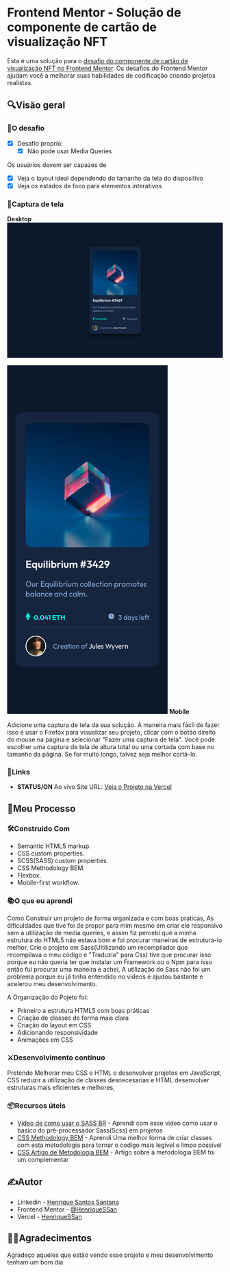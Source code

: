 # Frontend Mentor - Solução de componente de cartão de visualização NFT

Esta é uma solução para o [desafio do componente de cartão de visualização NFT no Frontend Mentor](https://www.frontendmentor.io/challenges/nft-preview-card-component-SbdUL_w0U). Os desafios do Frontend Mentor ajudam você a melhorar suas habilidades de codificação criando projetos realistas.

## 🔍Visão geral

### 🎯O desafio


- [x] Desafio proprio:
  - [x] Não pode usar Media Queries

Os usuários devem ser capazes de

- [x] Veja o layout ideal dependendo do tamanho da tela do dispositivo
- [x] Veja os estados de foco para elementos interativos

### 🤳Captura de tela

**Desktop**
![Desktop](./assets/images/screenshot-desktop.png)

![Mobile](./assets/images/screenshot-mobile-375x812.png)
**Mobile**

Adicione uma captura de tela da sua solução. A maneira mais fácil de fazer isso é usar o Firefox para visualizar seu projeto, clicar com o botão direito do mouse na página e selecionar "Fazer uma captura de tela". Você pode escolher uma captura de tela de altura total ou uma cortada com base no tamanho da página. Se for muito longo, talvez seja melhor cortá-lo.

### 🔗Links

- **STATUS/ON** Ao vivo Site URL: [Veja o Projeto na Vercel](https://nft-card-component-npz4l9cut-henriquessan.vercel.app/)

## 🚩Meu Processo

### 🛠️Construido Com

- Semantic HTML5 markup.
- CSS custom properties.
- SCSS(SASS) custom properties.
- CSS Methodology BEM.
- Flexbox.
- Mobile-first workflow.

### 📚O que eu aprendi

Como Construir um projeto de forma organizada e com boas praticas, As dificuldades que tive foi de propor para mim mesmo em criar ele responsivo sem a utilização de media queries, e assim fiz percebi que a minha estrutura do HTML5 não estava bom e foi procurar maneiras de estrutura-lo melhor, Crie o projeto em Sass(Ultilizando um recompilador que recompilava o meu código e "Traduzia" para Css) tive que procurar isso porque eu não queria ter que instalar um Framework ou o Npm para isso então fui procurar uma maneira e achei, A utilização do Sass não foi um problema porque eu já tinha entendido no videos e ajudou bastante e acelerou meu desenvolvimento.

A Organização do Pojeto foi:

- Primeiro a estrutura HTML5 com boas práticas
- Criação de classes de forma mais clara
- Criação do layout em CSS
- Adicionando responsividade
- Animações em CSS

### ⚔️Desenvolvimento contínuo

Pretendo Melhorar meu CSS e HTML e desenvolver projetos em JavaScript, CSS reduzir a utilização de classes desnecesarias e HTML desenvolver estruturas mais eficientes e melhores,

### 📦Recursos úteis

- [Video de como usar o SASS BR](https://www.youtube.com/watch?v=C8KlabGtE8Y) - Aprendi com esse video como usar o basico do pré-processador Sass(Scss) em projetos
- [CSS Methodology BEM](https://www.youtube.com/watch?v=27JtRAI3QO8) - Aprendi Uma melhor forma de criar classes com esta metodologia para tornar o codigo mais legível e limpo possível
- [CSS Artigo de Metodologia BEM](https://css-tricks.com/bem-101/) - Artigo sobre a metodologia BEM foi um complementar

## ✍️Autor

- Linkedin - [Henrique Santos Santana](https://www.linkedin.com/in/henrique-santos-santana/)
- Frontend Mentor - [@HenriqueSSan](https://www.frontendmentor.io/profile/HenriqueSSan)
- Vercel - [HenriqueSSan](https://vercel.com/henriquessan)

## 🤝🏻Agradecimentos

Agradeço aqueles que estão vendo esse projeto e meu desenvolvimento tenham um bom dia 
